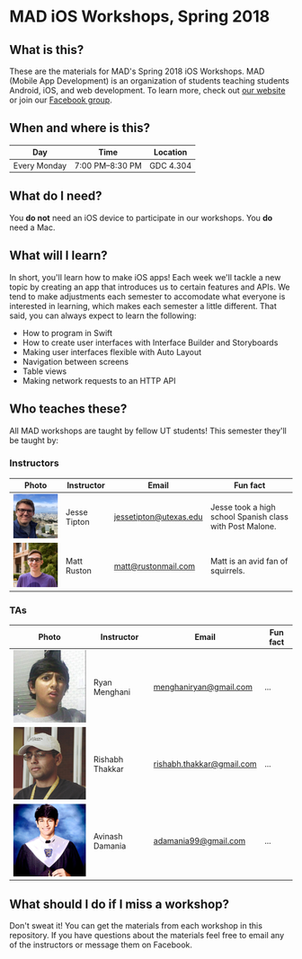 # MAD iOS Workshops, Spring 2018

## What is this?

These are the materials for MAD's Spring 2018 iOS Workshops. MAD (Mobile App Development) is an organization of students teaching students Android, iOS, and web development. To learn more, check out [our website](https://www.txcsmad.com) or join our [Facebook group](https://www.facebook.com/groups/MADstudentorg).

## When and where is this?

|Day|Time|Location|
|---|---|---|
|Every Monday|7:00 PM–8:30 PM|GDC 4.304|

## What do I need?

You **do not** need an iOS device to participate in our workshops. You **do** need a Mac.

## What will I learn?

In short, you'll learn how to make iOS apps! Each week we'll tackle a new topic by creating an app that introduces us to certain features and APIs. We tend to make adjustments each semester to accomodate what everyone is interested in learning, which makes each semester a little different. That said, you can always expect to learn the following:

* How to program in Swift
* How to create user interfaces with Interface Builder and Storyboards
* Making user interfaces flexible with Auto Layout
* Navigation between screens
* Table views
* Making network requests to an HTTP API

## Who teaches these?

All MAD workshops are taught by fellow UT students! This semester they'll be taught by:

### Instructors

|Photo|Instructor|Email|Fun fact|
|---|---|---|---|
|<img src="/instructors/jesse.jpg" width="200px" />|Jesse Tipton|[jessetipton@utexas.edu](mailto:jessetipton@utexas.edu)|Jesse took a high school Spanish class with Post Malone.|
|<img src="/instructors/matt.jpg" width="200px" />|Matt Ruston|[matt@rustonmail.com](mailto:matt@rustonmail.com)|Matt is an avid fan of squirrels.|

### TAs

|Photo|Instructor|Email|Fun fact|
|---|---|---|---|
|<img src="/instructors/ryan.jpg" width="200px" />|Ryan Menghani|[menghaniryan@gmail.com](mailto:menghaniryan@gmail.com)|...|
|<img src="/instructors/rishabh.jpg" width="200px" />|Rishabh Thakkar|[rishabh.thakkar@gmail.com](mailto:rishabh.thakkar@gmail.com)|...|
|<img src="/instructors/avinash.jpg" width="200px" />|Avinash Damania|[adamania99@gmail.com](mailto:adamania99@gmail.com)|...|

## What should I do if I miss a workshop?

Don't sweat it! You can get the materials from each workshop in this repository. If you have questions about the materials feel free to email any of the instructors or message them on Facebook.
